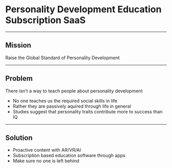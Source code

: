 # Personality Development Education Subscription SaaS

---

## Mission

Raise the Global Standard of Personality Development

---

## Problem

There isn't a way to teach people about personality development

- No one teaches us the required social skills in life
- Rather they are passively aquired through life in general
- Studies suggest that personality traits contribute more to
success than IQ

---

## Solution

- Proactive content with AR/VR/AI
- Subscription based education software through apps
- Make sure no one is left behind
